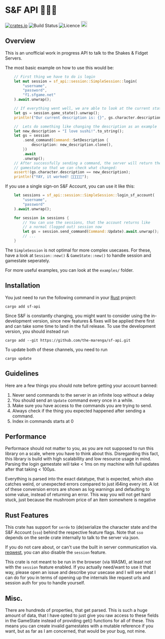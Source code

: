 # S&F API 🧙🏽‍♂️

[![crates.io](https://img.shields.io/crates/v/sf-api.svg)](https://crates.io/crates/sf-api) ![Build Status](https://img.shields.io/github/actions/workflow/status/the-marenga/sf-api/rust.yml?branch=main) ![Licence](https://img.shields.io/crates/l/sf-api) [<img src='https://storage.ko-fi.com/cdn/kofi3.png?v=3' height='20'>](https://ko-fi.com/J3J0ULD4J)

## Overview

This is an unofficial work in progress API to talk to the Shakes & Fidget Servers.

The most basic example on how to use this would be:

```Rust
    // First thing we have to do is login
    let mut session = sf_api::session::SimpleSession::login(
        "username",
        "password",
        "f1.sfgame.net"
    ).await.unwrap();

    // If everything went well, we are able to look at the current state
    let gs = session.game_state().unwrap();
    println!("Our current description is: {}", gs.character.description);

    //  Lets do something like changing the description as an example
    let new_description = "I love sushi!".to_string();
    let gs = session
        .send_command(Command::SetDescription {
            description: new_description.clone(),
        })
        .await
        .unwrap();
    // After successfully sending a command, the server will return the
    // gamestate so that we can check what changed:
    assert!(gs.character.description == new_description);
    println!("YAY, it worked! 🎉🍣🍣🍣🎉");
```

If you use a single sign-on S&F Account, you can use it like this:

```Rust
    let sessions = sf_api::session::SimpleSession::login_sf_account(
        "username",
        "password"
    ).await.unwrap();

    for session in sessions {
        // You can use the sessions, that the account returns like
        // a normal (logged out) session now
        let gs = session.send_command(Command::Update).await.unwrap();
        // ...
    }

```

The `SimpleSession` is not optimal for more complex usecases. For these, have a
look at `Session::new()` & `GameState::new()` to handle session and gamestate
seperately.

For more useful examples, you can look at the `examples/` folder.

## Installation

You just need to run the following command in your [Rust](https://rustup.rs/) project:

```
cargo add sf-api
```

Since S&F is constantly changing, you might want to consider using the
in-development version, since new features & fixes will be applied there
first and can take some time to land in the full release. To use the development
version, you should instead run

```
cargo add --git https://github.com/the-marenga/sf-api.git
```

To update both of these channels, you need to run

```
cargo update
```

## Guidelines

Here are a few things you should note before getting your account banned:

1. Never send commands to the server in an infinite loop without a delay
2. You should send an `Update` command every once in a while.
3. Make sure you have access to the commands you are trying to send.
4. Always check if the thing you expected happened after sending a command.
5. Index in commands starts at 0

## Performance

Performace should not matter to you, as you are not supposed to run this
library on a scale, where you have to think about this. Disregarding this fact,
this library is build with high scalabillity and low resource usage in mind.
Parsing the login gamestate will take < 1ms on my machine with full updates
after that taking < 100µs.

Everything is parsed into the exact datatype, that is expected, which also
catches weird, or unexpected errors compared to just i64ing every int. A lot
of these conversion errors are shown as log warnings and defaulting to some
value, instead of returning an error. This way you will not get hard stuck,
just because the mushroom price of an item somewhere is negative

## Rust Features

This crate has support for `serde` to (de)serialize the character state and
the S&F Account (`sso`) behind the respective feature flags. Note that `sso`
depends on the serde crate internally to talk to the server via json.

If you do not care about, or can't use the built in server communication
via. [reqwest](https://crates.io/crates/reqwest/), you can also disable
the `session` feature.

This crate is not meant to be run in the browser (via WASM), at least not with
the `session` feature enabled. If you actually need/want to use it that way,
please open an issue and describe your usecase and I will see what I can do for
you in terms of opening up the internals like request urls and session auth for
you to handle yourself.

## Misc.

There are hundreds of properties, that get parsed. This is such a huge amount
of data, that I have opted to just give you raw access to these fields in
the GameState instead of providing get() functions for all of these. This means
you can create invalid gamestates with a mutable reference if you want, but as
far as I am concerned, that would be your bug, not mine.

